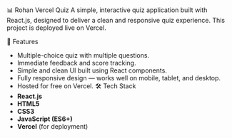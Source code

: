 📊 Rohan Vercel Quiz
A simple, interactive quiz application built with React.js, designed to deliver a clean and responsive quiz experience. This project is deployed live on Vercel.

📌 Features
- Multiple-choice quiz with multiple questions.
- Immediate feedback and score tracking.
- Simple and clean UI built using React components.
- Fully responsive design — works well on mobile, tablet, and desktop.
- Hosted for free on Vercel.
🛠️ Tech Stack
- **React.js**
- **HTML5**
- **CSS3**
- **JavaScript (ES6+)**
- **Vercel** (for deployment)
